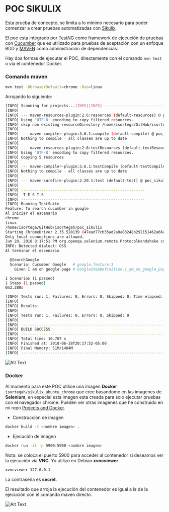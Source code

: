 # POC SIKULIX

Esta prueba de concepto, se limita a lo mínimo necesario para poder comenzar a crear pruebas automatizadas con [Sikulix](http://sikulix.com/). 

El poc esta integrado por [TestNG](https://testng.org/doc/index.html) como framework de ejecución de pruebas con [Cucumber](https://cucumber.io/) que es utilizado para pruebas de aceptación con un enfoque BDD y [MAVEN](https://maven.apache.org/) como administración de dependencias. 

Hay dos formas de ejecutar el POC, directamente con el comando `mvn test` o vía el contenedor Docker.

### Comando maven

```bash
mvn test -DbrowserDefault=chrome -Dso=linux
 ```
Arrojando lo siguiente:

```bash
[INFO] Scanning for projects...[INFO][INFO] ------------------------------------------------------------------------[INFO] Building poc_sikulix 1.0-SNAPSHOT[INFO] ------------------------------------------------------------------------
[INFO]
[INFO] --- maven-resources-plugin:2.6:resources (default-resources) @ poc_sikulix ---
[INFO] Using 'UTF-8' encoding to copy filtered resources.
[INFO] skip non existing resourceDirectory /home/isortega/GitHub/isortegah/poc_sikulix/src/main/resources
[INFO]
[INFO] --- maven-compiler-plugin:3.6.1:compile (default-compile) @ poc_sikulix ---
[INFO] Nothing to compile - all classes are up to date
[INFO]
[INFO] --- maven-resources-plugin:2.6:testResources (default-testResources) @ poc_sikulix ---
[INFO] Using 'UTF-8' encoding to copy filtered resources.
[INFO] Copying 5 resources
[INFO]
[INFO] --- maven-compiler-plugin:3.6.1:testCompile (default-testCompile) @ poc_sikulix ---
[INFO] Nothing to compile - all classes are up to date
[INFO]
[INFO] --- maven-surefire-plugin:2.20.1:test (default-test) @ poc_sikulix ---
[INFO]
[INFO] -------------------------------------------------------
[INFO]  T E S T S
[INFO] -------------------------------------------------------
[INFO] Running TestSuite
Feature: To search cucumber in google
Al iniciar el escenario
chrome
linux
/home/isortega/GitHub/isortegah/poc_sikulix
Starting ChromeDriver 2.35.528139 (47ead77cb35ad2a9a83248b292151462a66cd881) on port 20195
Only local connections are allowed.
Jun 28, 2018 8:17:51 PM org.openqa.selenium.remote.ProtocolHandshake createSession
INFO: Detected dialect: OSS
Al terminar el escenario

  @SearchGoogle
  Scenario: Cucumber Google   # google.feature:3
    Given I am on google page # GoogleStepDefinition.i_am_on_google_page()

1 Scenarios (1 passed)
1 Steps (1 passed)
0m3.280s

[INFO] Tests run: 1, Failures: 0, Errors: 0, Skipped: 0, Time elapsed: 3.806 s - in TestSuite
[INFO]
[INFO] Results:
[INFO]
[INFO] Tests run: 1, Failures: 0, Errors: 0, Skipped: 0
[INFO]
[INFO] ------------------------------------------------------------------------
[INFO] BUILD SUCCESS
[INFO] ------------------------------------------------------------------------
[INFO] Total time: 10.707 s
[INFO] Finished at: 2018-06-28T20:17:52-05:00
[INFO] Final Memory: 51M/1404M
[INFO] ------------------------------------------------------------------------
```

![Alt Text](/imgs/poc_sikulix.gif)
### Docker

Al momento para este POC utilice una imagen **Docker** `isortegah/sikulix_ubuntu_chrome` que cree basandome en las imagenes de **Selenium**, en especial esta imagen esta creada para solo ejecutar pruebas con el navegador chrome. Pueden ver otras imagenes que he construido en mi repo [Projects and Docker](https://github.com/isortegah/projects-and-docker).

* Construcción de imagen
```bash
docker build -t <nombre imagen> .
```
* Ejecución de imagen
```bash 
docker run -it -p 5900:5900 <nombre imagen>
```
Nota: se coloca el puerto 5900 para acceder al contenedor si deseamos ver la ejecución vía **VNC**. Yo utilizo en Debian **xvncviewer**.
```bash
xvncviewer 127.0.0.1
```
La contraseña es **secret**.

El resultado que arroja la ejecución del contenedor es igual a la de la ejecución con el comando maven directo.

![Alt Text](/imgs/poc_docker.gif)